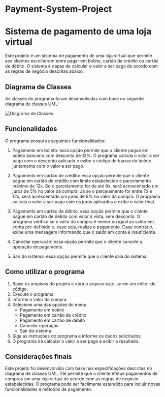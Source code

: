 # Payment-System-Project


# Sistema de pagamento de uma loja virtual

Este projeto é um sistema de pagamento de uma loja virtual que permite aos clientes escolherem entre pagar em boleto, cartão de crédito ou cartão de débito. O sistema é capaz de calcular o valor a ser pago de acordo com as regras de negócio descritas abaixo.

## Diagrama de Classes

As classes do programa foram desenvolvidas com base no seguinte diagrama de classes UML:

![Diagrama de Classes](https://i.imgur.com/k1DlMdp.png)

## Funcionalidades

O programa possui as seguintes funcionalidades:

1. Pagamento em boleto: essa opção permite que o cliente pague em boleto bancário com desconto de 12%. O programa calcula o valor a ser pago com o desconto aplicado e exibe o código de barras do boleto juntamente com o valor a ser pago.

2. Pagamento em cartão de crédito: essa opção permite que o cliente pague em cartão de crédito com limite estabelecido e parcelamento máximo de 12x. Se o parcelamento for de até 6x, será acrescentado um juros de 5% no valor da compra. Já se o parcelamento for entre 7x e 12x, será acrescentado um juros de 8% no valor da compra. O programa calcula o valor a ser pago com os juros aplicados e exibe o valor final.

3. Pagamento em cartão de débito: essa opção permite que o cliente pague em cartão de débito com valor à vista, sem desconto. O programa verifica se o valor da compra é menor ou igual ao saldo em conta pré-definido e, caso seja, realiza o pagamento. Caso contrário, exibe uma mensagem informando que o saldo em conta é insuficiente.

4. Cancelar operação: essa opção permite que o cliente cancele a operação de pagamento.

5. Sair do sistema: essa opção permite que o cliente saia do sistema.

## Como utilizar o programa

1. Baixe os arquivos do projeto e abra o arquivo `main.py` em um editor de código.
2. Execute o programa.
3. Informe o valor da compra.
4. Selecione uma das opções do menu:
   - Pagamento em boleto
   - Pagamento em cartão de crédito
   - Pagamento em cartão de débito
   - Cancelar operação
   - Sair do sistema
5. Siga as instruções do programa e informe os dados solicitados.
6. O programa irá calcular o valor a ser pago e exibir o resultado.

## Considerações finais

Este projeto foi desenvolvido com base nas especificações descritas no diagrama de classes UML. Ele permite que o cliente efetue pagamentos de compras em uma loja virtual de acordo com as regras de negócio estabelecidas. O programa pode ser facilmente estendido para incluir novas funcionalidades e métodos de pagamento.

